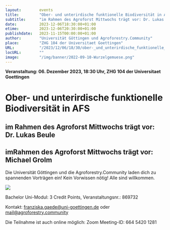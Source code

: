 ```yaml
---
layout:        events
title:         "Ober- und unterirdische funktionelle Biodiversität in AFS"
subtitle:      "im Rahmen des Agroforst Mittwochs trägt vor: Dr. Lukas Beule"
date:          2023-12-06T18:30:00+01:00
etime:         2023-12-06T20:30:00+01:00
publishdate:   2023-11-15T00:00:00+01:00
author:        "Universität Göttingen und Agroforestry.Community"
place:         "ZHG 104 der Universitaet Goettingen"
URL:           "/2023/12/06/18/30/ober-_und_unterirdische_funktionelle_biodiversitaet_in_afs"
locURL:        ""
image:         "/img/banner/2022-09-10-Wurzelgemuese.png"
---
```


**Veranstaltung: 06. Dezember 2023, 18:30 Uhr, ZHG 104 der Universitaet Goettingen**

Ober- und unterirdische funktionelle Biodiversität in AFS
===========

im Rahmen des Agroforst Mittwochs trägt vor: Dr. Lukas Beule
-----------

imRahmen des Agroforst Mittwochs trägt vor: Michael Grolm
-----------
Die Universität Göttingen und die
Agroforestry.Community laden dich
zu spannenden Vorträgen ein!
Kein Vorwissen nötig!
Alle sind willkommen.

![](/img/event/2023-11-15-RingvorlesungAgroforestry.Community.png)

Bachelor Uni-Modul:
3 Credit Points, 
Veranstaltungsnr.:
869732

Kontakt: franziska.gaede@uni-goettingen.de  oder mail@agroforestry.community

Die Teilnahme ist  auch online möglich: Zoom Meeting-ID:
664 5420 1281

